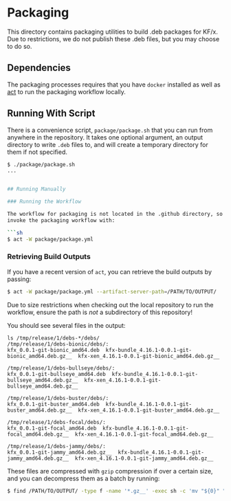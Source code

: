 # Packaging

This directory contains packaging utilities to build .deb packages for KF/x. Due to
restrictions, we do not publish these .deb files, but you may choose to do so.

## Dependencies

The packaging processes requires that you have `docker` installed as well as
[act](https://github.com/nektos/act) to run the packaging workflow locally.

## Running With Script

There is a convenience script, `package/package.sh` that you can run
from anywhere in the repository. It takes one optional argument, an
output directory to write `.deb` files to, and will create a temporary
directory for them if not specified.

```sh
$ ./package/package.sh
...


## Running Manually

### Running the Workflow

The workflow for packaging is not located in the .github directory, so you can
invoke the packaging workflow with:

```sh
$ act -W package/package.yml
```

### Retrieving Build Outputs

If you have a recent version of `act`, you can retrieve the build outputs by passing:

```sh
$ act -W package/package.yml --artifact-server-path=/PATH/TO/OUTPUT/
```

Due to size restrictions when checking out the local repository to run the workflow,
ensure the path is *not* a subdirectory of this repository!

You should see several files in the output:

```
ls /tmp/release/1/debs-*/debs/ 
/tmp/release/1/debs-bionic/debs/:
kfx_0.0.1-git-bionic_amd64.deb  kfx-bundle_4.16.1-0.0.1-git-bionic_amd64.deb.gz__  kfx-xen_4.16.1-0.0.1-git-bionic_amd64.deb.gz__

/tmp/release/1/debs-bullseye/debs/:
kfx_0.0.1-git-bullseye_amd64.deb  kfx-bundle_4.16.1-0.0.1-git-bullseye_amd64.deb.gz__  kfx-xen_4.16.1-0.0.1-git-bullseye_amd64.deb.gz__

/tmp/release/1/debs-buster/debs/:
kfx_0.0.1-git-buster_amd64.deb  kfx-bundle_4.16.1-0.0.1-git-buster_amd64.deb.gz__  kfx-xen_4.16.1-0.0.1-git-buster_amd64.deb.gz__

/tmp/release/1/debs-focal/debs/:
kfx_0.0.1-git-focal_amd64.deb  kfx-bundle_4.16.1-0.0.1-git-focal_amd64.deb.gz__  kfx-xen_4.16.1-0.0.1-git-focal_amd64.deb.gz__

/tmp/release/1/debs-jammy/debs/:
kfx_0.0.1-git-jammy_amd64.deb.gz__  kfx-bundle_4.16.1-0.0.1-git-jammy_amd64.deb.gz__  kfx-xen_4.16.1-0.0.1-git-jammy_amd64.deb.gz__
```

These files are compressed with `gzip` compression if over a certain size, and you can
decompress them as a batch by running:

```sh
$ find /PATH/TO/OUTPUT/ -type f -name '*.gz__' -exec sh -c 'mv "${0}" "${0%.gz__}.gz" && gunzip "${0%.gz__}.gz"' {} \;
